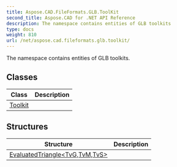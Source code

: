 ```yaml
---
title: Aspose.CAD.FileFormats.GLB.ToolKit
second_title: Aspose.CAD for .NET API Reference
description: The namespace contains entities of GLB toolkits
type: docs
weight: 810
url: /net/aspose.cad.fileformats.glb.toolkit/
---
```

The namespace contains entities of GLB toolkits.

## Classes

| Class | Description |
| --- | --- |
| [Toolkit](./toolkit/) |  |
## Structures

| Structure | Description |
| --- | --- |
| [EvaluatedTriangle&lt;TvG,TvM,TvS&gt;](./evaluatedtriangle-3/) |  |


